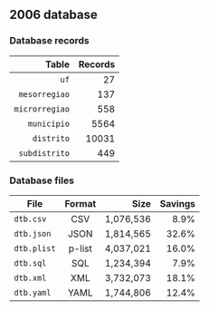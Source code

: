 ## 2006 database

### Database records

| Table          | Records |
| --------------:| -------:|
| `uf`           |      27 |
| `mesorregiao`  |     137 |
| `microrregiao` |     558 |
| `municipio`    |    5564 |
| `distrito`     |   10031 |
| `subdistrito`  |     449 |

### Database files

| File        | Format         | Size      | Savings |
| ----------- |:--------------:| ---------:| -------:|
| `dtb.csv`   | CSV            | 1,076,536 |    8.9% |
| `dtb.json`  | JSON           | 1,814,565 |   32.6% |
| `dtb.plist` | p-list         | 4,037,021 |   16.0% |
| `dtb.sql`   | SQL            | 1,234,394 |    7.9% |
| `dtb.xml`   | XML            | 3,732,073 |   18.1% |
| `dtb.yaml`  | YAML           | 1,744,806 |   12.4% |
